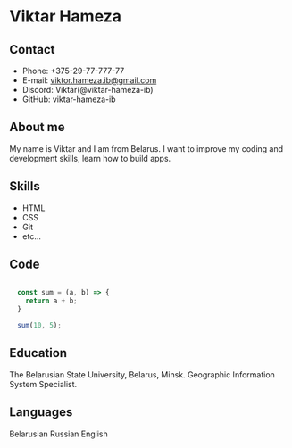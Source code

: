 # Viktar Hameza

## Contact

- Phone: +375-29-77-777-77
- E-mail: viktor.hameza.ib@gmail.com
- Discord: Viktar(@viktar-hameza-ib)
- GitHub: viktar-hameza-ib

## About me

My name is Viktar and I am from Belarus.
I want to improve my coding and development skills, learn how to build apps.

## Skills

- HTML
- CSS
- Git
- etc...

## Code

```javascript

  const sum = (a, b) => {
    return a + b;
  }

  sum(10, 5);

```

## Education

The Belarusian State University, Belarus, Minsk.
Geographic Information System Specialist.

## Languages

Belarusian Russian English